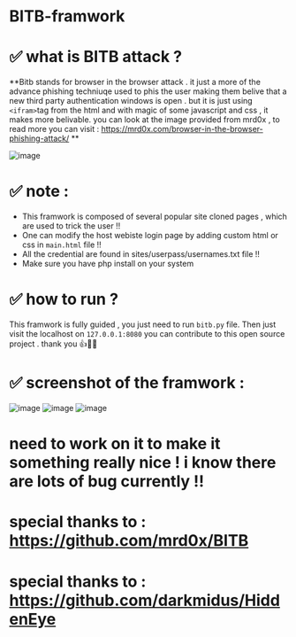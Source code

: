 # BITB-framwork

# ✅ what is BITB attack ?
**Bitb stands for browser in the browser attack . it just a more of the advance phishing techniuqe used to phis the user making them belive that a new third party 
authentication windows is open . but it is just using `<ifram>`tag from the html and with magic of some javascript and css , it makes more belivable.
you can look at the image provided from mrd0x , to read more you can visit : https://mrd0x.com/browser-in-the-browser-phishing-attack/ **

![image](https://user-images.githubusercontent.com/86433380/162735323-21cc0a85-ee0f-41b8-92ba-630416cd52b4.png)

# ✅ note :
- This framwork is composed of several popular site cloned pages , which are used to trick the user !!
- One can modify the host webiste login page by adding custom html or css in `main.html` file !!
- All the credential are found in sites/userpass/usernames.txt file !!
- Make sure you have php install on your system

# ✅ how to run ?

This framwork is fully guided , you just need to run `bitb.py` file.
Then just visit the localhost on `127.0.0.1:8080` 
you can contribute to this open source project . thank you 👍🙌🤗

# ✅ screenshot of the framwork :

![image](https://user-images.githubusercontent.com/86433380/162841814-bb992b37-3d18-4cfe-a9ce-ba915127d65f.png)
![image](https://user-images.githubusercontent.com/86433380/162841831-55d366af-de50-4499-bdfb-47fdfab300fe.png)
![image](https://user-images.githubusercontent.com/86433380/162843225-18430620-a409-4184-810f-636e4736936c.png)


# need to work on it to make it something really nice !  i know there are lots of bug currently !! 
# special thanks to  : https://github.com/mrd0x/BITB
# special thanks to  : https://github.com/darkmidus/HiddenEye
